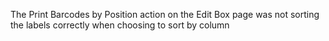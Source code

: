 The Print Barcodes by Position action on the Edit Box page was not sorting the labels correctly when
choosing to sort by column

